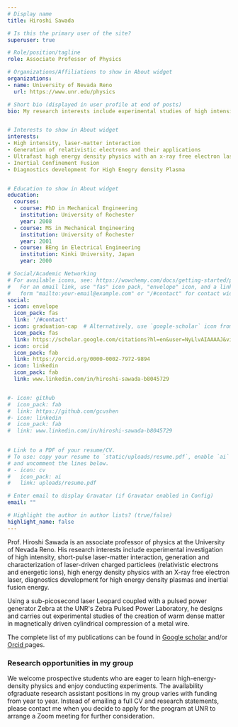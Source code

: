 ```yaml
---
# Display name
title: Hiroshi Sawada

# Is this the primary user of the site?
superuser: true

# Role/position/tagline
role: Associate Professor of Physics

# Organizations/Affiliations to show in About widget
organizations:
- name: University of Nevada Reno
  url: https://www.unr.edu/physics

# Short bio (displayed in user profile at end of posts)
bio: My research interests include experimental studies of high intensity laser-matter interaction, relativistic electron generation and the creation of high energy density matter.


# Interests to show in About widget
interests:
- High intensity, laser-matter interaction
- Generation of relativistic electrons and their applications
- Ultrafast high energy density physics with an x-ray free electron laser
- Inertial Confinement Fusion
- Diagnostics development for High Enegry density Plasma


# Education to show in About widget
education:
  courses:
  - course: PhD in Mechanical Engineering
    institution: University of Rochester
    year: 2008
  - course: MS in Mechanical Engineering 
    institution: University of Rochester
    year: 2001
  - course: BEng in Electrical Engineering 
    institution: Kinki University, Japan
    year: 2000

# Social/Academic Networking
# For available icons, see: https://wowchemy.com/docs/getting-started/page-builder/#icons
#   For an email link, use "fas" icon pack, "envelope" icon, and a link in the
#   form "mailto:your-email@example.com" or "/#contact" for contact widget.
social:
- icon: envelope
  icon_pack: fas
  link: '/#contact'
- icon: graduation-cap  # Alternatively, use `google-scholar` icon from `ai` icon pack
  icon_pack: fas
  link: https://scholar.google.com/citations?hl=en&user=NyLlvAIAAAAJ&view_op=list_works&sortby=pubdate
- icon: orcid
  icon_pack: fab
  link: https://orcid.org/0000-0002-7972-9894
- icon: linkedin
  icon_pack: fab
  link: www.linkedin.com/in/hiroshi-sawada-b8045729


#- icon: github
#  icon_pack: fab
#  link: https://github.com/gcushen
#- icon: linkedin
#  icon_pack: fab
#  link: www.linkedin.com/in/hiroshi-sawada-b8045729
  

# Link to a PDF of your resume/CV.
# To use: copy your resume to `static/uploads/resume.pdf`, enable `ai` icons in `params.toml`, 
# and uncomment the lines below.
# - icon: cv
#   icon_pack: ai
#   link: uploads/resume.pdf

# Enter email to display Gravatar (if Gravatar enabled in Config)
email: ""

# Highlight the author in author lists? (true/false)
highlight_name: false
---
```


Prof. Hiroshi Sawada is an associate professor of physics at the University of Nevada Reno. His research interests include experimental investigation of high intensity, short-pulse laser-matter interaction, generation and characterization of laser-driven charged particlees (relativistic electrons and energetic ions), high energy density physics with an X-ray free electron laser, diagnostics development for high energy density plasmas and inertial fusion energy.

Using a sub-picosecond laser Leopard coupled with a pulsed power generator Zebra at the UNR's Zebra Pulsed Power Laboratory, he designs and carries out experimental studies of the creation of warm dense matter in magnetically driven cylindrical compression of a metal wire. 

The complete list of my publications can be found in <a href="https://scholar.google.com/citations?hl=en&user=NyLlvAIAAAAJ&view_op=list_works&sortby=pubdate" target="blank">Google scholar </a> and/or <a href=" https://orcid.org/0000-0002-7972-9894
" target="blank"> Orcid </a> pages. 

### Research opportunities in my group 
We welcome prospective students who are eager to learn high-energy-density physics and enjoy conducting experiments. The availability ofgraduate research assistant positions in my group varies with funding from year to year. Instead of emailing a full CV and research statements, please contact me when you decide to apply for the program at UNR to arrange a Zoom meeting for further consideration. 
